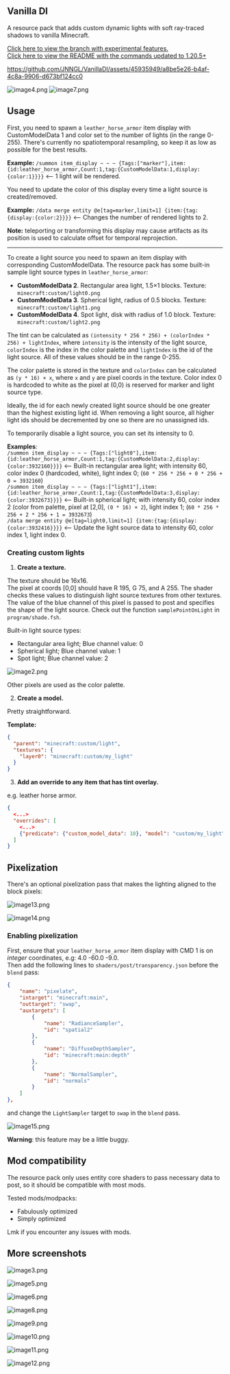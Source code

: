 ## Vanilla DI

A resource pack that adds custom dynamic lights with soft ray-traced shadows to vanilla Minecraft.

[Click here to view the branch with experimental features.](https://github.com/JNNGL/VanillaDI/tree/experiments) <br>
[Click here to view the README with the commands updated to 1.20.5+](https://github.com/JNNGL/VanillaDI/blob/main/README_1_20_5.MD)

https://github.com/JNNGL/VanillaDI/assets/45935949/a8be5e26-b4af-4c8a-9906-d673bf124cc0

![image4.png](images/image4.png)
![image7.png](images/image7.png)

## Usage

First, you need to spawn a `leather_horse_armor` item display with CustomModelData 1 and color set to
the number of lights (in the range 0-255). There's currently no spatiotemporal resampling, so keep it as low as possible for the best results.

**Example:** `/summon item_display ~ ~ ~ {Tags:["marker"],item:{id:leather_horse_armor,Count:1,tag:{CustomModelData:1,display:{color:1}}}}` <-- 1 light will be rendered.

You need to update the color of this display every time a light source is created/removed.

**Example:** `/data merge entity @e[tag=marker,limit=1] {item:{tag:{display:{color:2}}}}` <-- Changes the number of rendered lights to 2.

**Note:** teleporting or transforming this display may cause artifacts as its position is used to calculate offset for temporal reprojection.

----

To create a light source you need to spawn an item display with corresponding CustomModelData. 
The resource pack has some built-in sample light source types in `leather_horse_armor`:

 - **CustomModelData 2**. Rectangular area light, 1.5×1 blocks. Texture: `minecraft:custom/light0.png`
 - **CustomModelData 3**. Spherical light, radius of 0.5 blocks. Texture: `minecraft:custom/light1.png`
 - **CustomModelData 4**. Spot light, disk with radius of 1.0 block. Texture: `minecraft:custom/light2.png`

The tint can be calculated as `(intensity * 256 * 256) + (colorIndex * 256) + lightIndex`,
where `intensity` is the intensity of the light source, `colorIndex` is the index in the color palette and `lightIndex` is the id of the light source.
All of these values should be in the range 0-255.

The color palette is stored in the texture and `colorIndex` can be calculated as `(y * 16) + x`, where `x` and `y` are pixel coords in the texture. Color index 0 is hardcoded to white as the pixel at (0,0) is reserved for marker and light source type.

Ideally, the id for each newly created light source should be one greater than the highest existing light id. When removing a light source, all higher light ids should be decremented by one so there are no unassigned ids.

To temporarily disable a light source, you can set its intensity to 0.

**Examples**:
<br> `/summon item_display ~ ~ ~ {Tags:["light0"],item:{id:leather_horse_armor,Count:1,tag:{CustomModelData:2,display:{color:3932160}}}}` <-- Built-in rectangular area light; with intensity 60, color index 0 (hardcoded, white), light index 0; (`60 * 256 * 256 + 0 * 256 + 0 = 3932160`)
<br> `/summon item_display ~ ~ ~ {Tags:["light1"],item:{id:leather_horse_armor,Count:1,tag:{CustomModelData:3,display:{color:3932673}}}}` <-- Built-in spherical light; with intensity 60, color index 2 (color from palette, pixel at [2,0], `(0 * 16) + 2`), light index 1; (`60 * 256 * 256 + 2 * 256 + 1 = 3932673`)
<br> `/data merge entity @e[tag=light0,limit=1] {item:{tag:{display:{color:3932416}}}}` <-- Update the light source data to intensity 60, color index 1, light index 0.

### Creating custom lights

1. **Create a texture.**

The texture should be 16x16.<br>
The pixel at coords [0,0] should have R 195, G 75, and A 255. The shader checks these values to distinguish light source textures from other textures.
The value of the blue channel of this pixel is passed to post and specifies the shape of the light source. Check out the function `samplePointOnLight` in `program/shade.fsh`.

Built-in light source types:

 - Rectangular area light; Blue channel value: 0
 - Spherical light; Blue channel value: 1 
 - Spot light; Blue channel value: 2

![image2.png](images/image2.png)

Other pixels are used as the color palette.

2. **Create a model.**

Pretty straightforward.

**Template:**
```json
{
  "parent": "minecraft:custom/light",
  "textures": {
    "layer0": "minecraft:custom/my_light"
  }
}
```

3. **Add an override to any item that has tint overlay.**

e.g. leather horse armor.

```json
{
  <...>
  "overrides": [
    <...>
    {"predicate": {"custom_model_data": 10}, "model": "custom/my_light"}
  ]
}
```

## Pixelization

There's an optional pixelization pass that makes the lighting aligned to the block pixels:

![image13.png](images/image13.png)

![image14.png](images/image14.png)

### Enabling pixelization

First, ensure that your `leather_horse_armor` item display with CMD 1 is on *integer* coordinates, e.g: 4.0 -60.0 -9.0. <br>
Then add the following lines to `shaders/post/transparency.json` before the `blend` pass:

```json
{
    "name": "pixelate",
    "intarget": "minecraft:main",
    "outtarget": "swap",
    "auxtargets": [
        {
            "name": "RadianceSampler",
            "id": "spatial2"
        },
        {
            "name": "DiffuseDepthSampler",
            "id": "minecraft:main:depth"
        },
        {
            "name": "NormalSampler",
            "id": "normals"
        }
    ]
},
```

and change the `LightSampler` target to `swap` in the `blend` pass.

![image15.png](images/image15.png)

**Warning**: this feature may be a little buggy.

## Mod compatibility

The resource pack only uses entity core shaders to pass necessary data to post, so it should be compatible with most mods.

Tested mods/modpacks:

 - Fabulously optimized
 - Simply optimized

Lmk if you encounter any issues with mods.

## More screenshots

![image3.png](images/image3.png)

![image5.png](images/image5.png)

![image6.png](images/image6.png)

![image8.png](images/image8.png)

![image9.png](images/image9.png)

![image10.png](images/image10.png)

![image11.png](images/image11.png)

![image12.png](images/image12.png)
